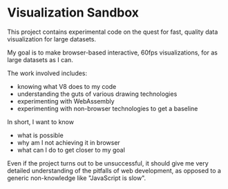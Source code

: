 # Visualization Sandbox

This project contains experimental code on the quest
for fast, quality data visualization for large datasets.

My goal is to make browser-based interactive, 60fps visualizations, for as large
datasets as I can. 

The work involved includes:

- knowing what V8 does to my code
- understanding the guts of various drawing technologies
- experimenting with WebAssembly
- experimenting with non-browser technologies to get a baseline


In short, I want to know
- what is possible
- why am I not achieving it in browser
- what can I do to get closer to my goal


Even if the project turns out to be unsuccessful, it should
give me very detailed understanding of the pitfalls of
web development, as opposed to a generic non-knowledge like 
"JavaScript is slow". 
